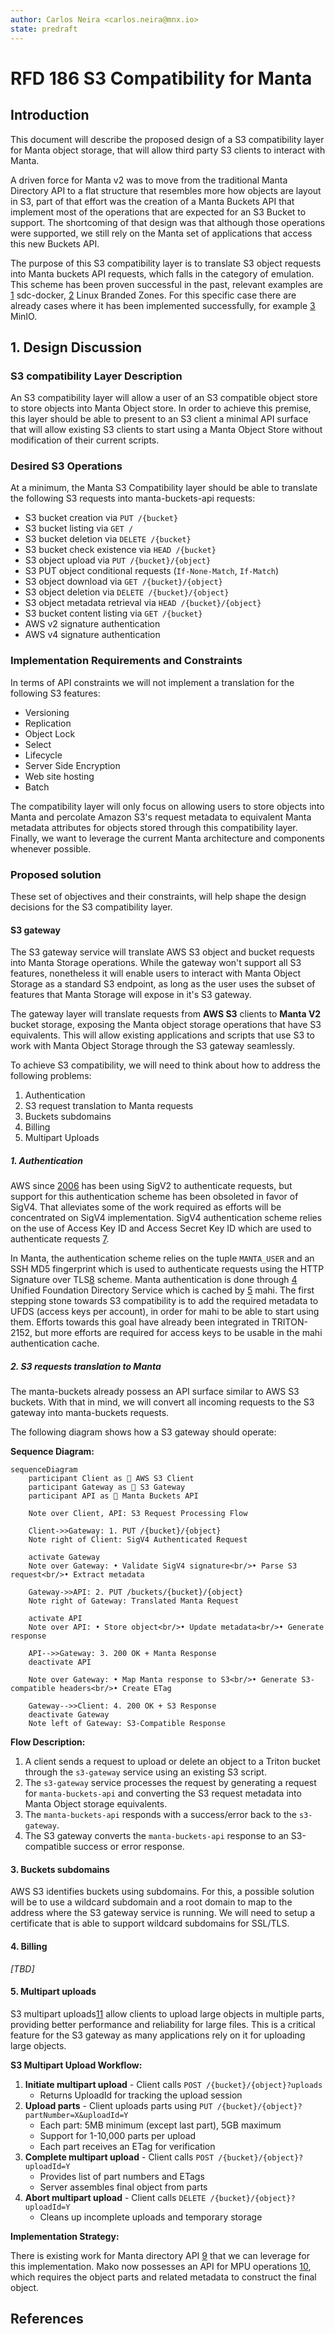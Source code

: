 ```yaml
---
author: Carlos Neira <carlos.neira@mnx.io>
state: predraft
---
```


<!--
    This Source Code Form is subject to the terms of the Mozilla Public
    License, v. 2.0. If a copy of the MPL was not distributed with this
    file, You can obtain one at http://mozilla.org/MPL/2.0/.
-->

<!--
    Copyright 2025 MNX Cloud, Inc.
-->

# RFD 186 S3 Compatibility for Manta

## Introduction

This document will describe the proposed design of a S3 compatibility layer
for Manta object storage, that will allow third party S3 clients to interact
with Manta.

A driven force for Manta v2 was to move from the traditional Manta Directory
API to a flat structure that resembles more how objects are layout in S3, part
of that effort was the creation of a Manta Buckets API that implement most of
the operations that are expected for an S3 Bucket to support. The shortcoming
of that design was that although those operations were supported, we still
rely on the Manta set of applications that access this new Buckets API.

The purpose of this S3 compatibility layer is to translate S3 object requests
into Manta buckets API requests, which falls in the category of emulation.
This scheme has been proven successful in the past, relevant examples are 
[1] sdc-docker, [2] Linux Branded Zones. For this specific case there are already
cases where it has been implemented successfully, for example [3] MinIO.

## 1. Design Discussion

### S3 compatibility Layer Description

An S3 compatibility layer will allow a user of an S3 compatible object store
to store objects into Manta Object store. In order to achieve this premise,
this layer should be able to present to an S3 client a minimal API surface
that will allow existing S3 clients to start using a Manta Object Store
without modification of their current scripts.

### Desired S3 Operations

At a minimum, the Manta S3 Compatibility layer should be able to translate
the following S3 requests into manta-buckets-api requests:

- S3 bucket creation via `PUT /{bucket}`
- S3 bucket listing via `GET /`
- S3 bucket deletion via `DELETE /{bucket}`
- S3 bucket check existence via `HEAD /{bucket}`
- S3 object upload via `PUT /{bucket}/{object}`
- S3 PUT object conditional requests (`If-None-Match`, `If-Match`)
- S3 object download via `GET /{bucket}/{object}`
- S3 object deletion via `DELETE /{bucket}/{object}`
- S3 object metadata retrieval via `HEAD /{bucket}/{object}`
- S3 bucket content listing via `GET /{bucket}`
- AWS v2 signature authentication
- AWS v4 signature authentication

### Implementation Requirements and Constraints

In terms of API constraints we will not implement a translation for the
following S3 features:

- Versioning
- Replication
- Object Lock
- Select
- Lifecycle
- Server Side Encryption
- Web site hosting
- Batch

The compatibility layer will only focus on allowing users to store objects
into Manta and percolate Amazon S3's request metadata to equivalent Manta
metadata attributes for objects stored through this compatibility layer.
Finally, we want to leverage the current Manta architecture and components
whenever possible.

### Proposed solution

These set of objectives and their constraints, will help shape the design
decisions for the S3 compatibility layer.

#### S3 gateway

The S3 gateway service will translate AWS S3 object and bucket requests into
Manta Storage operations. While the gateway won't support all S3 features,
nonetheless it will enable users to interact with Manta Object Storage as a
standard S3 endpoint, as long as the user uses the subset of features that
Manta Storage will expose in it's S3 gateway.

The gateway layer will translate requests from **AWS S3** clients to
**Manta V2** bucket storage, exposing the Manta object storage operations
that have S3 equivalents. This will allow existing applications and scripts
that use S3 to work with Manta Object Storage through the S3 gateway
seamlessly.

To achieve S3 compatibility, we will need to think about how to address the
following problems:

1. Authentication
2. S3 request translation to Manta requests
3. Buckets subdomains
4. Billing
5. Multipart Uploads

##### 1. Authentication

AWS since [2006](https://aws.amazon.com/es/blogs/aws/amazon_s3/) has been
using SigV2 to authenticate requests, but support for this authentication
scheme has been obsoleted in favor of SigV4. That alleviates some of the work
required as efforts will be concentrated on SigV4 implementation. SigV4
authentication scheme relies on the use of Access Key ID and Access Secret
Key ID which are used to authenticate requests [7].

In Manta, the authentication scheme relies on the tuple `MANTA_USER` and an
SSH MD5 fingerprint which is used to authenticate requests using the HTTP
Signature over TLS[8] scheme. Manta authentication is done through
[4] Unified Foundation Directory Service which is cached by [5] mahi. The
first stepping stone towards S3 compatibility is to add the required metadata
to UFDS (access keys per account), in order for mahi to be able to start
using them. Efforts towards this goal have already been integrated in
TRITON-2152, but more efforts are required for access keys to be usable in
the mahi authentication cache.

##### 2. S3 requests translation to Manta

The manta-buckets already possess an API surface similar to AWS S3 buckets.
With that in mind, we will convert all incoming requests to the S3 gateway
into manta-buckets requests.

The following diagram shows how a S3 gateway should operate:

**Sequence Diagram:**

```mermaid
sequenceDiagram
    participant Client as 🔶 AWS S3 Client
    participant Gateway as 🔀 S3 Gateway
    participant API as 🏢 Manta Buckets API

    Note over Client, API: S3 Request Processing Flow
    
    Client->>Gateway: 1. PUT /{bucket}/{object}
    Note right of Client: SigV4 Authenticated Request
    
    activate Gateway
    Note over Gateway: • Validate SigV4 signature<br/>• Parse S3 request<br/>• Extract metadata
    
    Gateway->>API: 2. PUT /buckets/{bucket}/{object}
    Note right of Gateway: Translated Manta Request
    
    activate API
    Note over API: • Store object<br/>• Update metadata<br/>• Generate response
    
    API-->>Gateway: 3. 200 OK + Manta Response
    deactivate API
    
    Note over Gateway: • Map Manta response to S3<br/>• Generate S3-compatible headers<br/>• Create ETag
    
    Gateway-->>Client: 4. 200 OK + S3 Response
    deactivate Gateway
    Note left of Gateway: S3-Compatible Response
```

**Flow Description:**

1. A client sends a request to upload or delete an object to a Triton bucket
   through the `s3-gateway` service using an existing S3 script.
2. The `s3-gateway` service processes the request by generating a request for
   `manta-buckets-api` and converting the S3 request metadata into Manta
   Object storage equivalents.
3. The `manta-buckets-api` responds with a success/error back to the
   `s3-gateway`.
4. The S3 gateway converts the `manta-buckets-api` response to an
   S3-compatible success or error response.

#### 3. Buckets subdomains

AWS S3 identifies buckets using subdomains. For this, a possible solution
will be to use a wildcard subdomain and a root domain to map to the address
where the S3 gateway service is running. We will need to setup a certificate
that is able to support wildcard subdomains for SSL/TLS.

#### 4. Billing

*[TBD]*

#### 5. Multipart uploads

S3 multipart uploads[11] allow clients to upload large objects in multiple parts,
providing better performance and reliability for large files. This is a
critical feature for the S3 gateway as many applications rely on it for
uploading large objects.

**S3 Multipart Upload Workflow:**

1. **Initiate multipart upload** - Client calls `POST /{bucket}/{object}?uploads`
   - Returns UploadId for tracking the upload session
2. **Upload parts** - Client uploads parts using `PUT /{bucket}/{object}?partNumber=X&uploadId=Y`
   - Each part: 5MB minimum (except last part), 5GB maximum
   - Support for 1-10,000 parts per upload
   - Each part receives an ETag for verification
3. **Complete multipart upload** - Client calls `POST /{bucket}/{object}?uploadId=Y`
   - Provides list of part numbers and ETags
   - Server assembles final object from parts
4. **Abort multipart upload** - Client calls `DELETE /{bucket}/{object}?uploadId=Y`
   - Cleans up incomplete uploads and temporary storage

**Implementation Strategy:**

There is existing work for Manta directory API [9] that we can leverage for
this implementation. Mako now possesses an API for MPU operations [10], which
requires the object parts and related metadata to construct the final object.

## References

[1]: https://github.com/TritonDataCenter/sdc-docker/blob/master/docs/api/features/smartos.md
[2]: https://github.com/TritonDataCenter/illumos-joyent/blob/810178ebcf77c96767a9f5c95f845858c5c6f41c/usr/src/uts/common/brand/lx/os/lx_brand.c#L34
[3]: https://min.io/docs/minio/linux/reference/s3-api-compatibility.html
[4]: https://github.com/TritonDataCenter/sdc-ufds/tree/master
[5]: https://github.com/TritonDataCenter/mahi/tree/master
[6]: https://docs.aws.amazon.com/IAM/latest/UserGuide/id_credentials_access-keys.html
[7]: https://docs.aws.amazon.com/IAM/latest/UserGuide/reference_sigv.html
[8]: https://datatracker.ietf.org/doc/html/draft-cavage-http-signatures-00
[9]: https://github.com/TritonDataCenter/rfd/blob/master/rfd/0065/README.md 
[10]: https://github.com/TritonDataCenter/manta-mako/commit/f6a0721ec99b42e74288cf7d198ef3cd6f032725
[11]: https://docs.aws.amazon.com/AmazonS3/latest/userguide/mpuoverview.html
